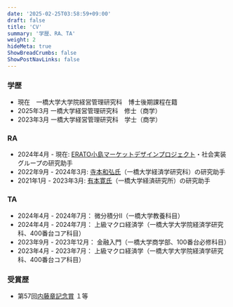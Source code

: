 ```yaml
---
date: '2025-02-25T03:58:59+09:00'
draft: false
title: 'CV'
summary: '学歴、RA、TA'
weight: 2
hideMeta: true
ShowBreadCrumbs: false
ShowPostNavLinks: false
---
```



### 学歴
- 現在　一橋大学大学院経営管理研究科　博士後期課程在籍
- 2025年3月 一橋大学経営管理研究科　修士（商学）
- 2023年3月 一橋大学経営管理研究科　学士（商学）

### RA
- 2024年4月 - 現在: [ERATO小島マーケットデザインプロジェクト](https://www.jst.go.jp/erato/kojima/index.html)・社会実装グループの研究助手
- 2022年9月 - 2024年3月: [寺本和弘氏](https://sites.google.com/view/kazuhiroteramoto/home)（一橋大学経済学研究科）の研究助手
- 2021年1月 - 2023年3月: [有本寛氏](https://sites.google.com/site/yutakaarimoto/japanese)（一橋大学経済研究所）の研究助手

### TA
- 2024年4月 - 2024年7月： 微分積分Ⅱ（一橋大学教養科目）
- 2024年4月 - 2024年7月： 上級マクロ経済学（一橋大学大学院経済学研究科、400番台コア科目）
- 2023年9月 - 2023年12月： 金融入門（一橋大学商学部、100番台必修科目）
- 2023年4月 - 2023年7月： 上級マクロ経済学（一橋大学大学院経済学研究科、400番台コア科目）

### 受賞歴
- 第57回[内藤章記念賞](https://www.hit-u.ac.jp/kyomu/thesis/naitou.html) １等   